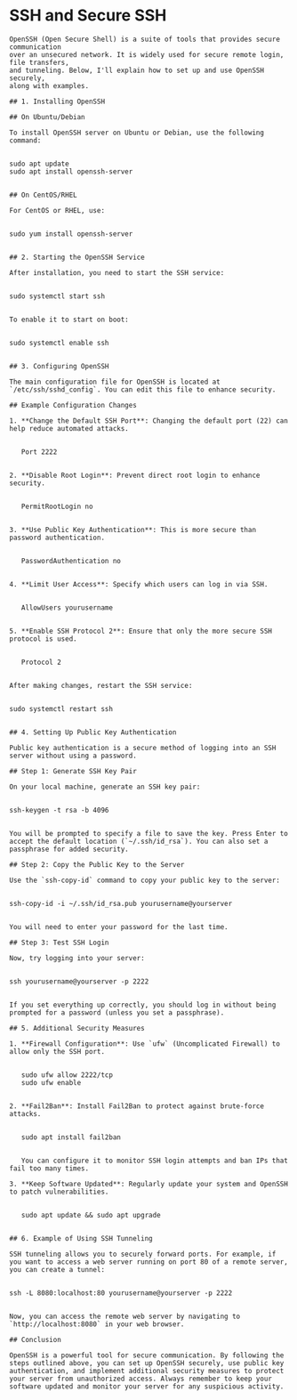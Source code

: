 # SSH and Secure SSH 
	
	OpenSSH (Open Secure Shell) is a suite of tools that provides secure communication 
	over an unsecured network. It is widely used for secure remote login, file transfers, 
	and tunneling. Below, I'll explain how to set up and use OpenSSH securely, 
	along with examples.

	## 1. Installing OpenSSH

	## On Ubuntu/Debian

	To install OpenSSH server on Ubuntu or Debian, use the following command:


	sudo apt update
	sudo apt install openssh-server
	

	## On CentOS/RHEL

	For CentOS or RHEL, use:

	
	sudo yum install openssh-server
	

	## 2. Starting the OpenSSH Service

	After installation, you need to start the SSH service:

	
	sudo systemctl start ssh


	To enable it to start on boot:

	
	sudo systemctl enable ssh
	

	## 3. Configuring OpenSSH

	The main configuration file for OpenSSH is located at `/etc/ssh/sshd_config`. You can edit this file to enhance security.

	## Example Configuration Changes

	1. **Change the Default SSH Port**: Changing the default port (22) can help reduce automated attacks.

	   
	   Port 2222
	  

	2. **Disable Root Login**: Prevent direct root login to enhance security.

	  
	   PermitRootLogin no
	   

	3. **Use Public Key Authentication**: This is more secure than password authentication.

	   
	   PasswordAuthentication no
	   

	4. **Limit User Access**: Specify which users can log in via SSH.

	   
	   AllowUsers yourusername
	   

	5. **Enable SSH Protocol 2**: Ensure that only the more secure SSH protocol is used.

	   
	   Protocol 2
	   

	After making changes, restart the SSH service:

	
	sudo systemctl restart ssh
	

	## 4. Setting Up Public Key Authentication

	Public key authentication is a secure method of logging into an SSH server without using a password.

	## Step 1: Generate SSH Key Pair

	On your local machine, generate an SSH key pair:

	
	ssh-keygen -t rsa -b 4096
	

	You will be prompted to specify a file to save the key. Press Enter to accept the default location (`~/.ssh/id_rsa`). You can also set a passphrase for added security.

	## Step 2: Copy the Public Key to the Server

	Use the `ssh-copy-id` command to copy your public key to the server:

	
	ssh-copy-id -i ~/.ssh/id_rsa.pub yourusername@yourserver
	

	You will need to enter your password for the last time.

	## Step 3: Test SSH Login

	Now, try logging into your server:

	
	ssh yourusername@yourserver -p 2222
	

	If you set everything up correctly, you should log in without being prompted for a password (unless you set a passphrase).

	## 5. Additional Security Measures

	1. **Firewall Configuration**: Use `ufw` (Uncomplicated Firewall) to allow only the SSH port.

	   
	   sudo ufw allow 2222/tcp
	   sudo ufw enable
	   

	2. **Fail2Ban**: Install Fail2Ban to protect against brute-force attacks.

	   
	   sudo apt install fail2ban
	   

	   You can configure it to monitor SSH login attempts and ban IPs that fail too many times.

	3. **Keep Software Updated**: Regularly update your system and OpenSSH to patch vulnerabilities.

	  
	   sudo apt update && sudo apt upgrade
	  

	## 6. Example of Using SSH Tunneling

	SSH tunneling allows you to securely forward ports. For example, if you want to access a web server running on port 80 of a remote server, you can create a tunnel:

	
	ssh -L 8080:localhost:80 yourusername@yourserver -p 2222
	

	Now, you can access the remote web server by navigating to `http://localhost:8080` in your web browser.

	## Conclusion

	OpenSSH is a powerful tool for secure communication. By following the steps outlined above, you can set up OpenSSH securely, use public key authentication, and implement additional security measures to protect your server from unauthorized access. Always remember to keep your software updated and monitor your server for any suspicious activity.